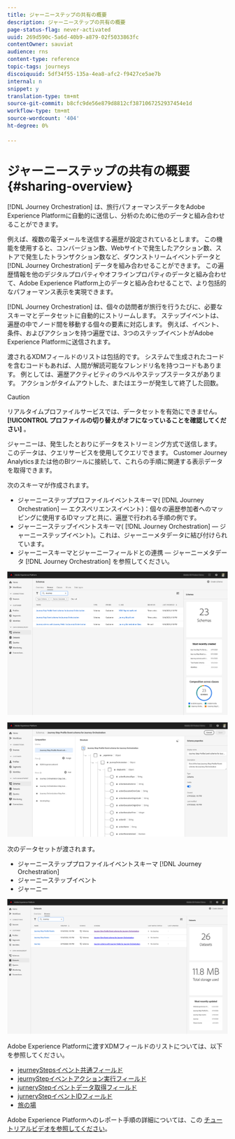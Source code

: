 ```yaml
---
title: ジャーニーステップの共有の概要
description: ジャーニーステップの共有の概要
page-status-flag: never-activated
uuid: 269d590c-5a6d-40b9-a879-02f5033863fc
contentOwner: sauviat
audience: rns
content-type: reference
topic-tags: journeys
discoiquuid: 5df34f55-135a-4ea8-afc2-f9427ce5ae7b
internal: n
snippet: y
translation-type: tm+mt
source-git-commit: b8cfc9de56e879d8812cf3871067252937454e1d
workflow-type: tm+mt
source-wordcount: '404'
ht-degree: 0%

---
```



# ジャーニーステップの共有の概要{#sharing-overview}

[!DNL Journey Orchestration] は、旅行パフォーマンスデータをAdobe Experience Platformに自動的に送信し、分析のために他のデータと組み合わせることができます。

例えば、複数の電子メールを送信する遍歴が設定されているとします。 この機能を使用すると、コンバージョン数、Webサイトで発生したアクション数、ストアで発生したトランザクション数など、ダウンストリームイベントデータと [!DNL Journey Orchestration] データを組み合わせることができます。 この遍歴情報を他のデジタルプロパティやオフラインプロパティのデータと組み合わせて、Adobe Experience Platform上のデータと組み合わせることで、より包括的なパフォーマンス表示を実現できます。

[!DNL Journey Orchestration] は、個々の訪問者が旅行を行うたびに、必要なスキーマとデータセットに自動的にストリームします。 ステップイベントは、遍歴の中でノード間を移動する個々の要素に対応します。 例えば、イベント、条件、およびアクションを持つ遍歴では、3つのステップイベントがAdobe Experience Platformに送信されます。

渡されるXDMフィールドのリストは包括的です。 システムで生成されたコードを含むコードもあれば、人間が解読可能なフレンドリ名を持つコードもあります。 例としては、遍歴アクティビティのラベルやステップステータスがあります。 アクションがタイムアウトした、またはエラーが発生して終了した回数。

>[!CAUTION]
>
>リアルタイムプロファイルサービスでは、データセットを有効にできません。 **[!UICONTROL プロファイルの切り替えがオフになっていることを確認してください]** 。

ジャーニーは、発生したとおりにデータをストリーミング方式で送信します。 このデータは、クエリサービスを使用してクエリできます。 Customer Journey Analyticsまたは他のBIツールに接続して、これらの手順に関連する表示データを取得できます。

次のスキーマが作成されます。

* ジャーニーステッププロファイルイベントスキーマ( [!DNL Journey Orchestration] — エクスペリエンスイベント)：個々の遍歴参加者へのマッピングに使用するIDマップと共に、遍歴で行われる手順の例です。
* ジャーニーステップイベントスキーマ( [!DNL Journey Orchestration] — ジャーニーステップイベント)。これは、ジャーニーメタデータに結び付けられています。
* ジャーニースキーマとジャーニーフィールドとの連携 — ジャーニーメタデータ [!DNL Journey Orchestration] を参照してください。

![](../assets/sharing1.png)

![](../assets/sharing2.png)

次のデータセットが渡されます。

* ジャーニーステッププロファイルイベントスキーマ [!DNL Journey Orchestration]
* ジャーニーステップイベント
* ジャーニー

![](../assets/sharing3.png)

Adobe Experience Platformに渡すXDMフィールドのリストについては、以下を参照してください。

* [jeurneyStepsイベント共通フィールド](../building-journeys/sharing-common-fields.md)
* [jeurnyStepイベントアクション実行フィールド](../building-journeys/sharing-execution-fields.md)
* [jurneryStepイベントデータ取得フィールド](../building-journeys/sharing-fetch-fields.md)
* [jurneryStepイベントIDフィールド](../building-journeys/sharing-identity-fields.md)
* [旅の場](../building-journeys/sharing-journey-fields.md)

Adobe Experience Platformへのレポート手順の詳細については、この [チュートリアルビデオを参照してください](https://docs.adobe.com/content/help/en/journey-orchestration-learn/tutorials/reporting-step-events-to-adobe-experience-platform.html)。
